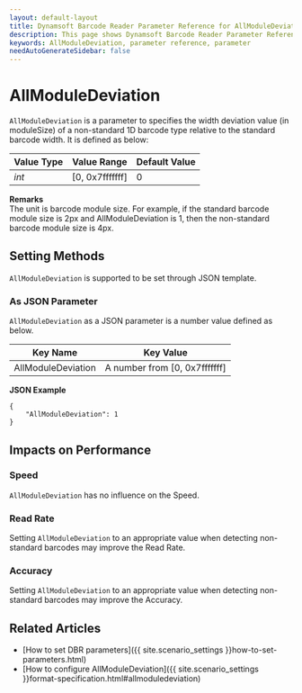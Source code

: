 ```yaml
---
layout: default-layout
title: Dynamsoft Barcode Reader Parameter Reference for AllModuleDeviation
description: This page shows Dynamsoft Barcode Reader Parameter Reference for AllModuleDeviation.
keywords: AllModuleDeviation, parameter reference, parameter
needAutoGenerateSidebar: false
---
```



# AllModuleDeviation 

`AllModuleDeviation` is a parameter to specifies the width deviation value (in moduleSize) of a non-standard 1D barcode type relative to the standard barcode width. It is defined as below:

| Value Type | Value Range | Default Value |
| ---------- | ----------- | ------------- |
| *int* | [0, 0x7fffffff] | 0 |


**Remarks**  
The unit is barcode module size. For example, if the standard barcode module size is 2px and AllModuleDeviation is 1, then the non-standard barcode module size is 4px.


    
## Setting Methods
`AllModuleDeviation` is supported to be set through JSON template.

### As JSON Parameter
`AllModuleDeviation` as a JSON parameter is a number value defined as below.   

| Key Name | Key Value |
| -------- | --------- |
| AllModuleDeviation | A number from [0, 0x7fffffff] |


**JSON Example**   
```
{
    "AllModuleDeviation": 1
}
```


## Impacts on Performance
### Speed
`AllModuleDeviation` has no influence on the Speed.

### Read Rate
Setting `AllModuleDeviation` to an appropriate value when detecting non-standard barcodes may improve the Read Rate. 

### Accuracy
Setting `AllModuleDeviation` to an appropriate value when detecting non-standard barcodes may improve the Accuracy.

## Related Articles
- [How to set DBR parameters]({{ site.scenario_settings }}how-to-set-parameters.html)
- [How to configure AllModuleDeviation]({{ site.scenario_settings }}format-specification.html#allmoduledeviation)